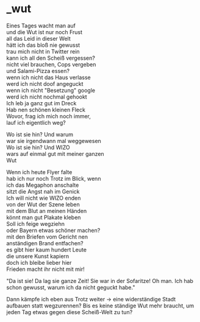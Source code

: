 # _wut

Eines Tages wacht man auf  
und die Wut ist nur noch Frust  
all das Leid in dieser Welt  
hätt ich das bloß nie gewusst  
trau mich nicht in Twitter rein  
kann ich all den Scheiß vergessen?  
nicht viel brauchen, Cops vergeben  
und Salami-Pizza essen?  
wenn ich nicht das Haus verlasse  
werd ich nicht doof angeguckt  
wenn ich nicht "Besetzung" google  
werd ich nicht nochmal gehookt  
Ich leb ja ganz gut im Dreck  
Hab nen schönen kleinen Fleck  
Wovor, frag ich mich noch immer,  
lauf ich eigentlich weg?


Wo ist sie hin? Und warum  
war sie irgendwann mal weggewesen  
Wo ist sie hin? Und WIZO  
wars auf einmal gut mit meiner ganzen  
Wut


Wenn ich heute Flyer falte  
hab ich nur noch Trotz im Blick, wenn  
ich das Megaphon anschalte  
sitzt die Angst nah im Genick  
Ich will nicht wie WIZO enden  
von der Wut der Szene leben  
mit dem Blut an meinen Händen  
könnt man gut Plakate kleben  
Soll ich feige wegziehn  
oder Bayern etwas schöner machen?  
mit den Briefen vom Gericht nen  
anständigen Brand entfachen?  
es gibt hier kaum hundert Leute  
die unsere Kunst kapiern  
doch ich bleibe lieber hier  
Frieden macht ihr nicht mit mir!

"Da ist sie! Da lag sie ganze Zeit! Sie war in der Sofaritze! Oh man. Ich hab schon gewusst, warum ich da nicht geguckt habe."



Dann kämpfe ich eben aus Trotz weiter
-> eine widerständige Stadt aufbauen statt wegzurennen? Bis es keine ständige Wut mehr braucht, um jeden Tag etwas gegen diese Scheiß-Welt zu tun?


